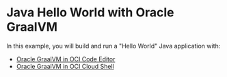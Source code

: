 # Java Hello World with Oracle GraalVM

In this example, you will build and run a "Hello World" Java application with:

- [Oracle GraalVM in OCI Code Editor](https://github.com/oracle-devrel/oci-code-editor-samples/tree/main/java-samples/graalvmee-java-hello-world)
- [Oracle GraalVM in OCI Cloud Shell](./README-Cloud-Shell.md)
